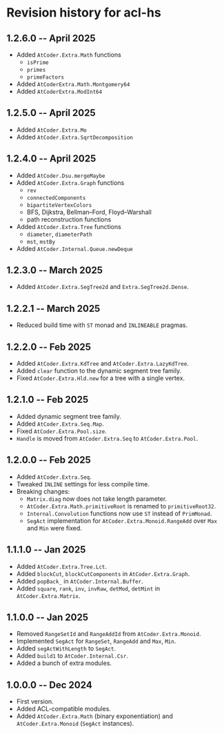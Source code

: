 # Revision history for acl-hs

## 1.2.6.0 -- April 2025

- Added `AtCoder.Extra.Math` functions
  - `isPrime`
  - `primes`
  - `primeFactors`
- Added `AtCoderExtra.Math.Montgomery64`
- Added `AtCoderExtra.ModInt64`

## 1.2.5.0 -- April 2025

- Added `AtCoder.Extra.Mo`
- Added `AtCoder.Extra.SqrtDecomposition`

## 1.2.4.0 -- April 2025

- Added `AtCoder.Dsu.mergeMaybe`
- Added `AtCoder.Extra.Graph` functions
  - `rev`
  - `connectedComponents`
  - `bipartiteVertexColors`
  - BFS, Dijkstra, Bellman–Ford, Floyd–Warshall
  - path reconstruction functions
- Added `AtCoder.Extra.Tree` functions
  - `diameter`, `diameterPath`
  - `mst`, `mstBy`
- Added `AtCoder.Internal.Queue.newDeque`

## 1.2.3.0 -- March 2025

- Added `AtCoder.Extra.SegTree2d` and `Extra.SegTree2d.Dense`.

## 1.2.2.1 -- March 2025

- Reduced build time with `ST` monad and `INLINEABLE` pragmas.

## 1.2.2.0 -- Feb 2025

- Added `AtCoder.Extra.KdTree` and `AtCoder.Extra.LazyKdTree`.
- Added `clear` function to the dynamic segment tree family.
- Fixed `AtCoder.Extra.Hld.new` for a tree with a single vertex.

## 1.2.1.0 -- Feb 2025

- Added dynamic segment tree family.
- Added `AtCoder.Extra.Seq.Map`.
- Fixed `AtCoder.Extra.Pool.size`.
- `Handle` is moved from `AtCoder.Extra.Seq` to `AtCoder.Extra.Pool`.

## 1.2.0.0 -- Feb 2025

- Added `AtCoder.Extra.Seq`.
- Tweaked `INLINE` settings for less compile time.
- Breaking changes:
  - `Matrix.diag` now does not take length parameter.
  - `AtCoder.Extra.Math.primitiveRoot` is renamed to `primitiveRoot32`.
  - `Internal.Convolution` functions now use `ST` instead of `PrimMonad`.
  - `SegAct` implementation for `AtCoder.Extra.Monoid.RangeAdd` over `Max` and `Min` were fixed.

## 1.1.1.0 -- Jan 2025

- Added `AtCoder.Extra.Tree.Lct`.
- Added `blockCut`, `blockCutComponents` in `AtCoder.Extra.Graph`.
- Added `popBack_` in `AtCoder.Internal.Buffer`.
- Added `square`, `rank`, `inv`, `invRaw`, `detMod`, `detMint` in `AtCoder.Extra.Matrix`.

## 1.1.0.0 -- Jan 2025

- Removed `RangeSetId` and `RangeAddId` from `AtCoder.Extra.Monoid`.
- Implemented `SegAct` for `RangeSet`, `RangeAdd` and `Max`, `Min`.
- Added `segActWithLength` to `SegAct`.
- Added `build1` to `AtCoder.Internal.Csr`.
- Added a bunch of extra modules.

## 1.0.0.0 -- Dec 2024

- First version.
- Added ACL-compatible modules.
- Added `AtCoder.Extra.Math` (binary exponentiation) and `AtCoder.Extra.Monoid` (`SegAct` instances).

